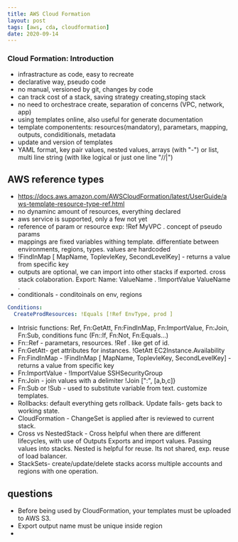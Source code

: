```yaml
---
title: AWS Cloud Formation
layout: post
tags: [aws, cda, cloudformation]
date: 2020-09-14
---
```


### Cloud Formation: Introduction

- infrastracture as code, easy to recreate
-  declarative way, pseudo code
-  no manual, versioned by git, changes by code
- can track cost of a stack, saving strategy creating,stoping stack
- no need to orchestrace create, separation of concerns (VPC, network, app)
- using templates online, also useful for generate documentation
- template componentents: resources(mandatory), parametars, mapping, outputs, condiditionals, metadata
- update and version of templates
- YAML format, key pair values, nested values, arrays (with "-") or list, multi line string (with like logical or just one line "//|")  



## AWS reference types
- https://docs.aws.amazon.com/AWSCloudFormation/latest/UserGuide/aws-template-resource-type-ref.html
- no dynaminc amount of resources, everything declared
- aws service is supported, only a few not yet
- reference of param or resource exp: !Ref MyVPC . concept of pseudo params
- mappings are fixed variables withing template. differentiate between environments, regions, types. values are hardcoded
- !FindInMap [ MapName, ToplevleKey, SecondLevelKey] - returns a value from specific key
- outputs are optional, we can import into other stacks if exported. cross stack colaboration. Export: Name: ValueName . !ImportValue ValueName .
- conditionals - conditoinals on env, regions
```yaml
Conditions:
  CreateProdResources: !Equals [!Ref EnvType, prod ]
``` 
- Intrisic functions: Ref, Fn:GetAtt, Fn:FindInMap, Fn:ImportValue, Fn:Join, Fn:Sub, conditions func (Fn::If, Fn:Not, Fn:Equals...)
- Fn::Ref - parametars, resources. !Ref . like get of id.
- Fn:GetAtt- get attributes for instances. !GetAtt EC2Instance.Availability
- Fn:FindInMap -  !FindInMap [ MapName, ToplevleKey, SecondLevelKey] - returns a value from specific key
- Fn:ImportValue - !ImportValue SSHSecurityGroup
- Fn:Join - join values with a delimiter !Join [":", [a,b,c]}
- Fn:Sub or !Sub - used to substitute variable from text. customize templates. 
- Rollbacks: default everything gets rollback. Update fails- gets back to working state. 
- CloudFormation - ChangeSet is applied after is reviewed to current stack.
- Cross vs NestedStack - Cross helpful when there are different lifecycles, with use of Outputs Exports and import values. Passing values into stacks.
Nested is helpful for reuse. Its not shared, exp. reuse of load balancer.
- StackSets- create/update/delete stacks acorss multiple accounts and regions with one operation. 

## questions
- Before being used by CloudFormation, your templates must be uploaded to AWS S3.
- Export output name must be unique inside region
- 
